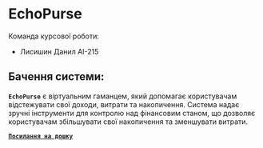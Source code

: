 # EchoPurse
Команда курсової роботи:
* Лисишин Данил АІ-215

## Бачення системи:
**```EchoPurse```** є віртуальним гаманцем, який допомагає користувачам відстежувати свої доходи, витрати та накопичення. Система надає зручні інструменти для контролю над фінансовим станом, що дозволяє користувачам збільшувати свої накопичення та зменшувати витрати.

<a href="https://trello.com/invite/b/tWqYNOnR/ATTI796430af93f265e4c38b80eb10088626C020FD9F/echopurse">**`Посилання на дошку`**</a> 
